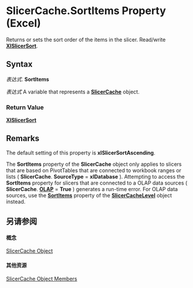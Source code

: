 
# SlicerCache.SortItems Property (Excel)

Returns or sets the sort order of the items in the slicer. Read/write  **[XlSlicerSort](e8a8bcac-880d-e5d5-c05f-2ecb2910639c.md)**.


## Syntax

 _表达式_. **SortItems**

 _表达式_ A variable that represents a **[SlicerCache](6e6533e3-0503-a1d3-9ecd-f7997233565f.md)** object.


### Return Value

 **[XlSlicerSort](e8a8bcac-880d-e5d5-c05f-2ecb2910639c.md)**


## Remarks

The default setting of this property is  **xlSlicerSortAscending**.

The  **SortItems** property of the **SlicerCache** object only applies to slicers that are based on PivotTables that are connected to workbook ranges or lists ( **SlicerCache**. **SourceType** = **xlDatabase** ). Attempting to access the **SortItems** property for slicers that are connected to a OLAP data sources ( **SlicerCache**. **[OLAP](621ca936-5b60-98be-45a2-ea15ef5297ba.md)** = **True** ) generates a run-time error. For OLAP data sources, use the **[SortItems](dd08c2d8-3502-d078-5c69-ab678ea9b801.md)** property of the **[SlicerCacheLevel](d73ff7ab-4d7a-6a73-3716-11dc6716688d.md)** object instead.


## 另请参阅


#### 概念


[SlicerCache Object](6e6533e3-0503-a1d3-9ecd-f7997233565f.md)
#### 其他资源


[SlicerCache Object Members](http://msdn.microsoft.com/library/59572fc4-0dd9-096a-61b9-7775f90ac7be%28Office.15%29.aspx)